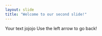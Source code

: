 ```yaml
---
layout: slide
title: "Welcome to our second slide!"
---
```

Your text jojojo
Use the left arrow to go back!
